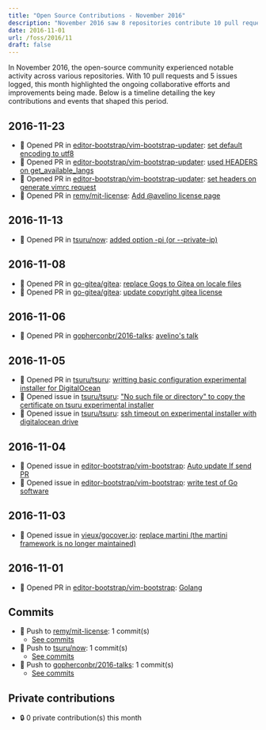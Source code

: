 ```yaml
---
title: "Open Source Contributions - November 2016"
description: "November 2016 saw 8 repositories contribute 10 pull requests and 5 issues, marking a month of significant collaboration and development."
date: 2016-11-01
url: /foss/2016/11
draft: false
---
```


In November 2016, the open-source community experienced notable activity across various repositories. With 10 pull requests and 5 issues logged, this month highlighted the ongoing collaborative efforts and improvements being made. Below is a timeline detailing the key contributions and events that shaped this period.

## 2016-11-23

- 🔀 Opened PR in [editor-bootstrap/vim-bootstrap-updater](https://github.com/editor-bootstrap/vim-bootstrap-updater): [set default encoding to utf8](https://github.com/editor-bootstrap/vim-bootstrap-updater/pull/10)
- 🔀 Opened PR in [editor-bootstrap/vim-bootstrap-updater](https://github.com/editor-bootstrap/vim-bootstrap-updater): [used HEADERS on get_available_langs](https://github.com/editor-bootstrap/vim-bootstrap-updater/pull/9)
- 🔀 Opened PR in [editor-bootstrap/vim-bootstrap-updater](https://github.com/editor-bootstrap/vim-bootstrap-updater): [set headers on generate vimrc request](https://github.com/editor-bootstrap/vim-bootstrap-updater/pull/8)
- 🔀 Opened PR in [remy/mit-license](https://github.com/remy/mit-license): [Add @avelino license page](https://github.com/remy/mit-license/pull/956)

## 2016-11-13

- 🔀 Opened PR in [tsuru/now](https://github.com/tsuru/now): [added option -pi (or --private-ip)](https://github.com/tsuru/now/pull/51)

## 2016-11-08

- 🔀 Opened PR in [go-gitea/gitea](https://github.com/go-gitea/gitea): [replace Gogs to Gitea on locale files](https://github.com/go-gitea/gitea/pull/113)
- 🔀 Opened PR in [go-gitea/gitea](https://github.com/go-gitea/gitea): [update copyright gitea license](https://github.com/go-gitea/gitea/pull/112)

## 2016-11-06

- 🔀 Opened PR in [gopherconbr/2016-talks](https://github.com/gopherconbr/2016-talks): [avelino's talk](https://github.com/gopherconbr/2016-talks/pull/3)

## 2016-11-05

- 🔀 Opened PR in [tsuru/tsuru](https://github.com/tsuru/tsuru): [writting basic configuration experimental installer for DigitalOcean](https://github.com/tsuru/tsuru/pull/1486)
- 🐛 Opened issue in [tsuru/tsuru](https://github.com/tsuru/tsuru): ["No such file or directory" to copy the certificate on tsuru experimental installer](https://github.com/tsuru/tsuru/issues/1488)
- 🐛 Opened issue in [tsuru/tsuru](https://github.com/tsuru/tsuru): [ssh timeout on experimental installer with digitalocean drive](https://github.com/tsuru/tsuru/issues/1487)

## 2016-11-04

- 🐛 Opened issue in [editor-bootstrap/vim-bootstrap](https://github.com/editor-bootstrap/vim-bootstrap): [Auto update If send PR](https://github.com/editor-bootstrap/vim-bootstrap/issues/215)
- 🐛 Opened issue in [editor-bootstrap/vim-bootstrap](https://github.com/editor-bootstrap/vim-bootstrap): [write test of Go software ](https://github.com/editor-bootstrap/vim-bootstrap/issues/214)

## 2016-11-03

- 🐛 Opened issue in [vieux/gocover.io](https://github.com/vieux/gocover.io): [replace martini (the martini framework is no longer maintained)](https://github.com/vieux/gocover.io/issues/25)

## 2016-11-01

- 🔀 Opened PR in [editor-bootstrap/vim-bootstrap](https://github.com/editor-bootstrap/vim-bootstrap): [Golang](https://github.com/editor-bootstrap/vim-bootstrap/pull/210)

## Commits

- 🔨 Push to [remy/mit-license](https://github.com/remy/mit-license): 1 commit(s)
  - [See commits](https://github.com/remy/mit-license/commits?author=avelino&since=2016-11-01T00:00:00Z&until=2016-11-30T23:59:59Z)
- 🔨 Push to [tsuru/now](https://github.com/tsuru/now): 1 commit(s)
  - [See commits](https://github.com/tsuru/now/commits?author=avelino&since=2016-11-01T00:00:00Z&until=2016-11-30T23:59:59Z)
- 🔨 Push to [gopherconbr/2016-talks](https://github.com/gopherconbr/2016-talks): 1 commit(s)
  - [See commits](https://github.com/gopherconbr/2016-talks/commits?author=avelino&since=2016-11-01T00:00:00Z&until=2016-11-30T23:59:59Z)

## Private contributions

- 🔒 0 private contribution(s) this month

